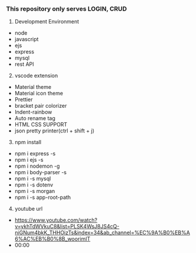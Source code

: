 ### This repository only serves LOGIN, CRUD

1. Development Environment
- node
- javascript
- ejs
- express
- mysql
- rest API


2. vscode extension
- Material theme
- Material icon theme
- Prettier
- bracket pair colorizer
- Indent-rainbow
- Auto rename tag
- HTML CSS SUPPORT
- json pretty printer(ctrl + shift + j)


3. npm install
- npm i express -s
- npm i ejs -s
- npm i nodemon -g
- npm i body-parser -s
- npm i -s mysql
- npm i -s dotenv
- npm i -s morgan
- npm i -s app-root-path


4. youtube url
- https://www.youtube.com/watch?v=ykhTdWVkuC8&list=PLSK4WsJ8JS4cQ-niGNum4bkK_THHOizTs&index=34&ab_channel=%EC%9A%B0%EB%A6%AC%EB%B0%8B_woorimIT
- 00:00